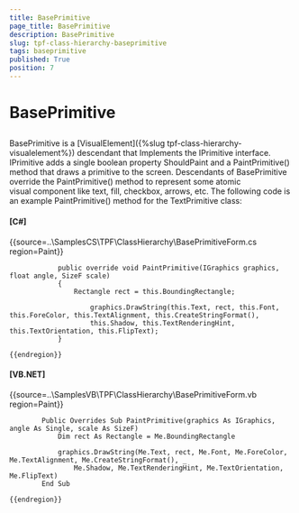 ```yaml
---
title: BasePrimitive
page_title: BasePrimitive
description: BasePrimitive
slug: tpf-class-hierarchy-baseprimitive
tags: baseprimitive
published: True
position: 7
---
```


# BasePrimitive



## 

BasePrimitive is a [VisualElement]({%slug tpf-class-hierarchy-visualelement%}) descendant that Implements the IPrimitive interface. IPrimitive adds a single boolean property ShouldPaint and a PaintPrimitive() method that draws a primitive to the screen. Descendants of BasePrimitive override the PaintPrimitive() method to represent some atomic visual component like text, fill, checkbox, arrows, etc. The following code is an example PaintPrimitive() method for the TextPrimitive class:

#### __[C#]__

{{source=..\SamplesCS\TPF\ClassHierarchy\BasePrimitiveForm.cs region=Paint}}
	            
	            public override void PaintPrimitive(IGraphics graphics, float angle, SizeF scale)
	            {
	                Rectangle rect = this.BoundingRectangle;
	                
	                    graphics.DrawString(this.Text, rect, this.Font, this.ForeColor, this.TextAlignment, this.CreateStringFormat(),
	                    this.Shadow, this.TextRenderingHint, this.TextOrientation, this.FlipText);
	            }
	            
	{{endregion}}



#### __[VB.NET]__

{{source=..\SamplesVB\TPF\ClassHierarchy\BasePrimitiveForm.vb region=Paint}}
	
	        Public Overrides Sub PaintPrimitive(graphics As IGraphics, angle As Single, scale As SizeF)
	            Dim rect As Rectangle = Me.BoundingRectangle
	
	            graphics.DrawString(Me.Text, rect, Me.Font, Me.ForeColor, Me.TextAlignment, Me.CreateStringFormat(), _
	                Me.Shadow, Me.TextRenderingHint, Me.TextOrientation, Me.FlipText)
	        End Sub
	
	{{endregion}}


